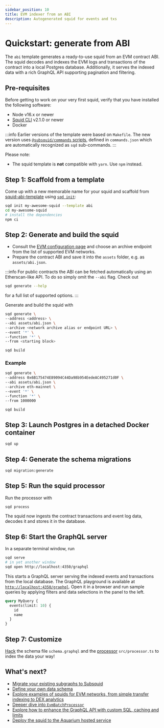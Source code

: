 ```yaml
---
sidebar_position: 10
title: EVM indexer from an ABI
description: Autogenerated squid for events and txs
---
```


# Quickstart: generate from ABI

The `abi` template generates a ready-to-use squid from an EVM contract ABI. The squid decodes and indexes the EVM logs and transactions of the contract into a local Postgres database. Additionally, it serves the indexed data with a rich GraphQL API supporting pagination and filtering.

## Pre-requisites

Before getting to work on your very first squid, verify that you have installed the following software: 

- Node v16.x or newer
- [Squid CLI](/squid-cli/installation) v2.1.0 or newer
- Docker

:::info
Earlier versions of the template were based on `Makefile`. The new version uses [`@subsquid/commands` scripts](https://github.com/subsquid/squid-sdk/tree/master/util/commands), defined in `commands.json` which are automatically recognized as `sqd` sub-commands.
:::

Please note:
- The squid template is **not** compatible with `yarn`. Use `npm` instead.

## Step 1: Scaffold from a template 

Come up with a new memorable name for your squid and scaffold from [squid-abi-template](https://github.com/subsquid/squid-abi-template)
using [`sqd init`](/squid-cli/init):

```bash
sqd init my-awesome-squid --template abi
cd my-awesome-squid
# install the dependencies
npm ci
```

##  Step 2: Generate and build the squid

- Consult the [EVM configuration page](/evm-indexing/configuration) and choose an archive endpoint from the list of supported EVM networks.
- Prepare the contract ABI and save it into the `assets` folder, e.g. as `assets/abi.json`.

:::info
For public contracts the ABI can be fetched automatically using an Etherscan-like API. To do so simply omit the `--abi` flag. Check out
```sh
sqd generate --help
```
for a full list of supported options.
:::

Generate and build the squid with
```bash
sqd generate \
--address <address> \
--abi assets/abi.json \
--archive <network archive alias or endpoint URL> \
--event '*' \
--function '*' \
--from <starting block>

sqd build
```

### Example

```bash
sqd generate \
--address 0x6B175474E89094C44Da98b954EedeAC495271d0F \
--abi assets/abi.json \
--archive eth-mainnet \
--event '*' \
--function '*' \
--from 1000000

sqd build
```

## Step 3: Launch Postgres in a detached Docker container

```bash
sqd up
```

## Step 4: Generate the schema migrations

```bash
sqd migration:generate
```

## Step 5: Run the squid processor

Run the processor with
```bash
sqd process
```

The squid now ingests the contract transactions and event log data, decodes it and stores it in the database.

## Step 6: Start the GraphQL server

In a separate terminal window, run

```bash
sqd serve
# in yet another window
sqd open http://localhost:4350/graphql
```

This starts a GraphQL server serving the indexed events and transactions from the local database. The GraphQL playground is available at [`http://localhost:4350/graphql`](http://localhost:4350/graphql). Open it in a browser and run sample queries by applying filters and data selections in the panel to the left.

```graphql
query MyQuery {
  events(limit: 10) {
    id
    name
  }
}
```

## Step 7: Customize

[Hack](/basics/squid-development) the schema file `schema.graphql` and the [processor](/evm-indexing) `src/processor.ts` to index the data your way!

## What's next?

- [Migrate your existing subgraphs to Subsquid](/migrate/migrate-subgraph)
- [Define your own data schema](/basics/schema-file)
- [Explore examples of squids for EVM networks, from simple transfer indexing to DEX analytics](/examples/evm)
- [Deeper dive into `EvmBatchProcessor`](/evm-indexing)
- [Explore how to enhance the GraphQL API with custom SQL, caching and limits](/graphql-api)
- [Deploy the squid to the Aquarium hosted service](/deploy-squid)
